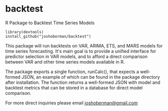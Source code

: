# backtest
R Package to Backtest Time Series Models

    library(devtools)
    install_github("joshoberman/backtest")

This package will run backtests on VAR, ARIMA, ETS, and MARS models for time series forecasting. It's main goal is to provide a unified interface for predictor selection in VAR models, and to afford a direct comparison between VAR and other time series models available in R.

The package exports a single function, runCalc(), that expects a well-formed JSON, an example of which can be found in the package directory after installation. The function returns a well-formed JSON with model and backtest metrics that can be stored in a database for direct model comparison.

For more direct inquiries please email joshoberman@gmail.com

